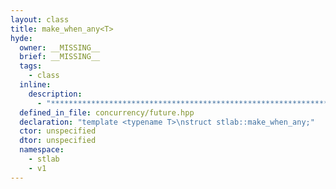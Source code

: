 ```yaml
---
layout: class
title: make_when_any<T>
hyde:
  owner: __MISSING__
  brief: __MISSING__
  tags:
    - class
  inline:
    description:
      - "***********************************************************************************************"
  defined_in_file: concurrency/future.hpp
  declaration: "template <typename T>\nstruct stlab::make_when_any;"
  ctor: unspecified
  dtor: unspecified
  namespace:
    - stlab
    - v1
---
```

